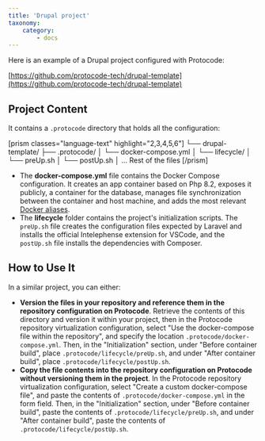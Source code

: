 ```yaml
---
title: 'Drupal project'
taxonomy:
    category:
        - docs
---
```


Here is an example of a Drupal project configured with Protocode:

[https://github.com/protocode-tech/drupal-template](https://github.com/protocode-tech/drupal-template)

## Project Content

It contains a `.protocode` directory that holds all the configuration:

[prism classes="language-text" highlight="2,3,4,5,6"] 
└── drupal-template/
   ├── .protocode/
   │  └── docker-compose.yml
   │  └── lifecycle/
   │    └── preUp.sh
   │    └── postUp.sh
   │ ... Rest of the files
[/prism]

* The **docker-compose.yml** file contains the Docker Compose configuration. It creates an app container based on Php 8.2, exposes it publicly, a container for the database, manages file synchronization between the container and host machine, and adds the most relevant [Docker aliases](/project-configuration/docker-aliases).
* The **lifecycle** folder contains the project's initialization scripts. The `preUp.sh` file creates the configuration files expected by Laravel and installs the official Intelephense extension for VSCode, and the `postUp.sh` file installs the dependencies with Composer.

## How to Use It

In a similar project, you can either:
- **Version the files in your repository and reference them in the repository configuration on Protocode**. Retrieve the contents of this directory and version it within your project, then in the Protocode repository virtualization configuration, select "Use the docker-compose file within the repository", and specify the location `.protocode/docker-compose.yml`. Then, in the "Initialization" section, under "Before container build", place `.protocode/lifecycle/preUp.sh`, and under "After container build", place `.protocode/lifecycle/postUp.sh`.
- **Copy the file contents into the repository configuration on Protocode without versioning them in the project**. In the Protocode repository virtualization configuration, select "Create a custom docker-compose file", and paste the contents of `.protocode/docker-compose.yml` in the form field. Then, in the "Initialization" section, under "Before container build", paste the contents of `.protocode/lifecycle/preUp.sh`, and under "After container build", paste the contents of `.protocode/lifecycle/postUp.sh`.
